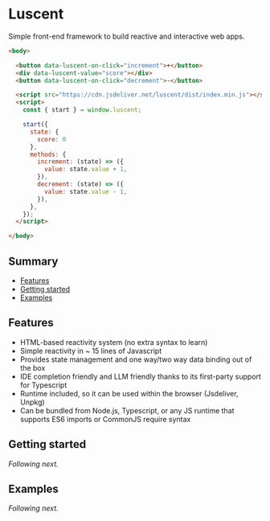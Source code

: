 # Luscent

Simple front-end framework to build reactive and interactive web apps.

```html
<body>

  <button data-luscent-on-click="increment">+</button>
  <div data-luscent-value="score"></div>
  <button data-luscent-on-click="decrement">-</button>

  <script src="https://cdn.jsdeliver.net/luscent/dist/index.min.js"></script>
  <script>
    const { start } = window.luscent;

    start({
      state: {
        score: 0
      },
      methods: {
        increment: (state) => ({
          value: state.value + 1,
        }),
        decrement: (state) => ({
          value: state.value - 1,
        }),
      },
    });
  </script>

</body>
```

## Summary

- [Features](#features)
- [Getting started](#getting-started)
- [Examples](#examples)

## Features

- HTML-based reactivity system (no extra syntax to learn)
- Simple reactivity in ~ 15 lines of Javascript
- Provides state management and one way/two way data binding out of the box
- IDE completion friendly and LLM friendly thanks to its first-party support for Typescript
- Runtime included, so it can be used within the browser (Jsdeliver, Unpkg)
- Can be bundled from Node.js, Typescript, or any JS runtime that supports ES6 imports or CommonJS require syntax

## Getting started

_Following next._

## Examples

_Following next._
